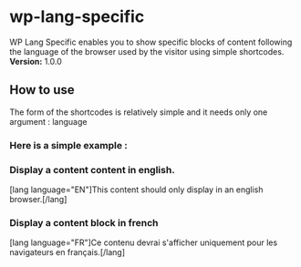 # wp-lang-specific
WP Lang Specific enables you to show specific blocks of content following the language of the browser used by the visitor using simple shortcodes.
**Version:** 1.0.0 
## How to use
The form of the shortcodes is relatively simple and it needs only one argument : language
### Here is a simple example :
### Display a content content in english.
  [lang language="EN"]This content should only display in an english browser.[/lang]
### Display a content block in french
  [lang language="FR"]Ce contenu devrai s'afficher uniquement pour les navigateurs en français.[/lang]
